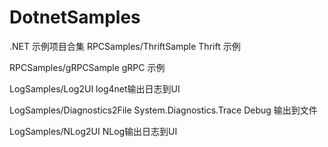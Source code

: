# DotnetSamples
.NET 示例项目合集
RPCSamples/ThriftSample Thrift 示例

RPCSamples/gRPCSample gRPC 示例

LogSamples/Log2UI log4net输出日志到UI

LogSamples/Diagnostics2File System.Diagnostics.Trace Debug 输出到文件

LogSamples/NLog2UI NLog输出日志到UI
